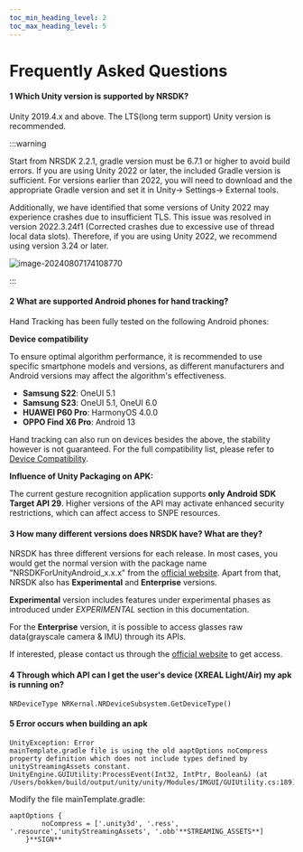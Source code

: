 ```yaml
---
toc_min_heading_level: 2
toc_max_heading_level: 5
---
```

# Frequently Asked Questions

#### 1 Which Unity version is supported by NRSDK?

Unity 2019.4.x and above. The LTS(long term support) Unity version is recommended.

:::warning

Start from NRSDK 2.2.1, gradle version must be 6.7.1 or higher to avoid build errors. If you are using Unity 2022 or later, the included Gradle version is sufficient. For versions earlier than 2022, you will need to download and the appropriate Gradle version and set it in Unity-> Settings-> External tools.

Additionally, we have identified that some versions of Unity 2022 may experience crashes due to insufficient TLS. This issue was resolved in version 2022.3.24f1 (Corrected crashes due to excessive use of thread local data slots). Therefore, if you are using Unity 2022, we recommend using version 3.24 or later.

![image-20240807174108770](https://pub-8dffc52979c34362aa2dbe3a43f0792a.r2.dev/image-20240807174108770.png) 

:::

#### 2 What are supported Android phones for hand tracking?

Hand Tracking has been fully tested on the following Android phones:

**Device compatibility**

To ensure optimal algorithm performance, it is recommended to use specific smartphone models and versions, as different manufacturers and Android versions may affect the algorithm's effectiveness.

- **Samsung S22**: OneUI 5.1
- **Samsung S23**: OneUI 5.1, OneUI 6.0
- **HUAWEI P60 Pro**: HarmonyOS 4.0.0
- **OPPO Find X6 Pro**: Android 13

Hand tracking can also run on devices besides the above, the stability however is not guaranteed. For the full compatibility list, please refer to[ Device Compatibility](https://docs.xreal.com/XREALDevices/Compatibility).

**Influence of Unity Packaging on APK:**

The current gesture recognition application supports **only Android SDK Target API 29**. Higher versions of the API may activate enhanced security restrictions, which can affect access to SNPE resources.

#### **3 How many different versions does NRSDK have? What are they?**

NRSDK has three different versions for each release. In most cases, you would get the normal version with the package name "NRSDKForUnityAndroid_x.x.x" from the [official website](https://developer.xreal.com/download). Apart from that, NRSDK also has **Experimental** and **Enterprise** versions. 

**Experimental** version includes features under experimental phases as introduced under *EXPERIMENTAL* section in this documentation.

For the **Enterprise** version, it is possible to access glasses raw data(grayscale camera & IMU) through its APIs. 

If interested, please contact us through the [official website](https://www.xreal.com/contact-us/) to get access.

#### 4 Through which API can I get the user's device (XREAL Light/Air) my apk is running on?

```
NRDeviceType NRKernal.NRDeviceSubsystem.GetDeviceType()
```

#### 5 Error occurs when building an apk

```
UnityException: Error
mainTemplate.gradle file is using the old aaptOptions noCompress property definition which does not include types defined by unityStreamingAssets constant.
UnityEngine.GUIUtility:ProcessEvent(Int32, IntPtr, Boolean&) (at /Users/bokken/build/output/unity/unity/Modules/IMGUI/GUIUtility.cs:189)
```

Modify the file mainTemplate.gradle: 

```
aaptOptions {
        noCompress = ['.unity3d', '.ress', '.resource','unityStreamingAssets', '.obb'**STREAMING_ASSETS**]
    }**SIGN**
```

